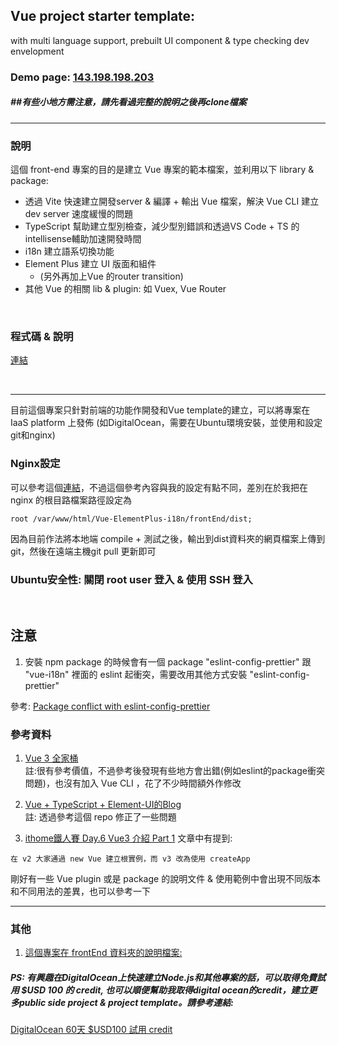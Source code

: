 ## Vue project starter template: 
 with multi language support, prebuilt UI component & type checking dev envelopment
### Demo page: [143.198.198.203](http://143.198.198.203)

##### ##有些小地方需注意，請先看過完整的說明之後再clone檔案

***
### 說明
這個 front-end 專案的目的是建立 Vue 專案的範本檔案，並利用以下 library & package:
  - 透過 Vite 快速建立開發server & 編譯 + 輸出 Vue 檔案，解決 Vue CLI 建立 dev server 速度緩慢的問題
  - TypeScript 幫助建立型別檢查，減少型別錯誤和透過VS Code + TS 的 intellisense輔助加速開發時間 
  - i18n 建立語系切換功能
  - Element Plus 建立 UI 版面和組件 
    - (另外再加上Vue 的router transition)
  - 其他 Vue 的相關 lib & plugin: 如  Vuex, Vue Router 
<br>

### 程式碼 & 說明
[連結](https://github.com/avgsteve/Vue-ElementPlus-i18n/tree/main/frontEnd)

<br>

***
目前這個專案只針對前端的功能作開發和Vue template的建立，可以將專案在 IaaS platform 上發佈
(如DigitalOcean，需要在Ubuntu環境安裝，並使用和設定git和nginx) <br>

  ### Nginx設定
  可以參考這個[連結](https://www.digitalocean.com/community/questions/how-to-configure-vuejs-and-laravel-on-nginx)，不過這個參考內容與我的設定有點不同，差別在於我把在 nginx 的根目路檔案路徑設定為
  ```
  root /var/www/html/Vue-ElementPlus-i18n/frontEnd/dist; 
  ```
  因為目前作法將本地端 compile + 測試之後，輸出到dist資料夾的網頁檔案上傳到git，然後在遠端主機git pull 更新即可

  ### Ubuntu安全性: 關閉 root user 登入 & 使用 SSH 登入

<br>

## 注意 

1. 安裝 npm package 的時候會有一個 package "eslint-config-prettier" 跟 "vue-i18n" 裡面的 eslint 起衝突，需要改用其他方式安裝 "eslint-config-prettier"

參考: [Package conflict with eslint-config-prettier](https://github.com/avgsteve/Vue-ElementPlus-i18n/tree/main/frontEnd#npm-install--d-eslint-config-prettier)


### 參考資料

  1. [Vue 3 全家桶](https://segmentfault.com/a/1190000039157357) <br> 註:很有參考價值，不過參考後發現有些地方會出錯(例如eslint的package衝突問題)，也沒有加入 Vue CLI ，花了不少時間額外作修改

  2. [Vue + TypeScript + Element-UI的Blog](https://biaochenxuying.cn/articleDetail?article_id=5c9d8ce5f181945ddd6b0ffc)  <br> 註: 透過參考這個 repo 修正了一些問題

  3. [ithome鐵人賽 Day.6 Vue3 介紹 Part 1](https://ithelp.ithome.com.tw/articles/10236320)  文章中有提到: 
   ```
   在 v2 大家通過 new Vue 建立根實例，而 v3 改為使用 createApp 
   ```
   剛好有一些 Vue plugin 或是 package 的說明文件 & 使用範例中會出現不同版本和不同用法的差異，也可以參考一下



***
### 其他
  1. [這個專案在 frontEnd 資料夾的說明檔案:](https://github.com/avgsteve/Vue-ElementPlus-i18n/blob/main/frontEnd/readme.md)
##### PS: 有興趣在DigitalOcean上快速建立Node.js和其他專案的話，可以取得免費試用 $USD 100 的 credit, 也可以順便幫助我取得digital ocean的credit，建立更多public side project & project template。請參考連結:
[DigitalOcean 60天 $USD100 試用 credit](https://m.do.co/c/219f220fca1f) 